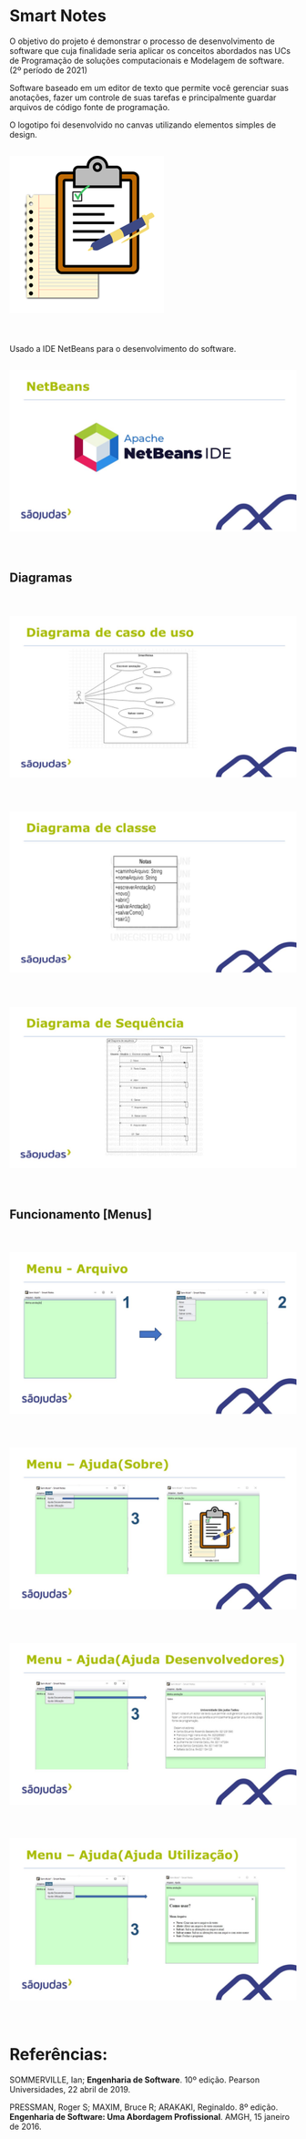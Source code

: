 # Smart Notes
O objetivo do projeto é demonstrar o processo de desenvolvimento de software que cuja finalidade seria aplicar os conceitos abordados nas UCs de Programação de soluções computacionais e Modelagem de software. (2º período de 2021)

Software baseado em um editor de texto que permite você gerenciar suas anotações, fazer um controle de suas tarefas e principalmente guardar arquivos de código fonte de programação.

O logotipo foi desenvolvido no canvas utilizando elementos simples de design. 

![Logo do R](./imgs_README/logo.png)
---
&nbsp;


Usado a IDE NetBeans para o desenvolvimento do software.

![Logo do R](./imgs_README/Slide1.JPG)
---
&nbsp;

## Diagramas
&nbsp;
![Logo do R](./imgs_README/Slide2.JPG)
---
&nbsp;
![Logo do R](./imgs_README/Slide3.JPG)
---
&nbsp;
![Logo do R](./imgs_README/Slide4.JPG)
---
&nbsp;

## Funcionamento [Menus]
&nbsp;
![Logo do R](./imgs_README/Slide5.JPG)
---
&nbsp;
&nbsp;
![Logo do R](./imgs_README/Slide6.JPG)
---
&nbsp;
&nbsp;
![Logo do R](./imgs_README/Slide7.JPG)
---
&nbsp;
&nbsp;
![Logo do R](./imgs_README/Slide8.JPG)
---
&nbsp;

# Referências:
SOMMERVILLE, Ian; **Engenharia de Software**. 10º edição. Pearson Universidades, 22 abril de 2019.

PRESSMAN, Roger S; MAXIM, Bruce R; ARAKAKI, Reginaldo. 8º edição. **Engenharia de Software: Uma Abordagem Profissional**. AMGH, 15 janeiro de 2016.